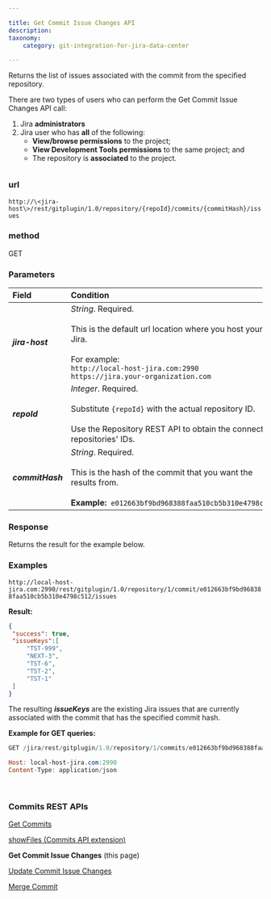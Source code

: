 ```yaml
---

title: Get Commit Issue Changes API
description:
taxonomy:
    category: git-integration-for-jira-data-center

---
```


<!-- commits REST API -->

Returns the list of issues associated with the commit from the specified repository.

<div class="bbb-callout bbb--info">
    <div class="irow">
    <div class="ilogobox">
        <span class="logoimg"></span>
    </div>
    <div class="imsgbox">
        There are two types of users who can perform the Get Commit Issue Changes API call:
        <ol style='margin-bottom:-20px'>
            <li>Jira <b>administrators</b></li>
            <li>Jira user who has <b>all</b> of the following:
                <ul>
                <li><b>View/browse permissions</b> to the project;</li>
                <li><b>View Development Tools permissions</b> to the same project; and</li>
                <li>The repository is <b>associated</b> to the project.</li>
                </ul>
            </li>
        </ol>
    </div>
    </div>
</div>

&nbsp;

### url
`http://\<jira-host\>/rest/gitplugin/1.0/repository/{repoId}/commits/{commitHash}/issues`

### method
GET

### Parameters

| Field | Condition |
| :--- | :--- |
| _**jira-host**_ | _String_. Required.<br><br>This is the default url location where you host your Jira.<br><br>For example:<br>`http://local-host-jira.com:2990`<br>`https://jira.your-organization.com` |
| _**repoId**_ | _Integer_. Required.<br><br>Substitute `{repoId}` with the actual repository ID.<br><br>Use the Repository REST API to obtain the connected repositories' IDs. |
| _**commitHash**_ | _String_. Required.<br><br>This is the hash of the commit that you want the results from.<br><br>**Example:**  `e012663bf9bd968388faa510cb5b310e4798c512` |

### Response

Returns the result for the example below.

### Examples

`http://local-host-jira.com:2990/rest/gitplugin/1.0/repository/1/commit/e012663bf9bd968388faa510cb5b310e4798c512/issues`

**Result:**
```json
{
 "success": true,
 "issueKeys":[
     "TST-999",
     "NEXT-3",
     "TST-6",
     "TST-2",
     "TST-1"
 ]
}
```

The resulting _**issueKeys**_ are the existing Jira issues that are currently associated with the commit that has the specified commit hash.

**Example for GET queries:**

```powershell
GET /jira/rest/gitplugin/1.0/repository/1/commits/e012663bf9bd968388faa510cb5b310e4798c512/issues HTTP/1.1

Host: local-host-jira.com:2990
Content-Type: application/json
```

&nbsp;

### Commits REST APIs

[Get Commits](/git-integration-for-jira-data-center/get-Commits-gij-self-managed)

[showFiles (Commits API extension)](/git-integration-for-jira-data-center/)

**Get Commit Issue Changes** (this page)

[Update Commit Issue Changes](/git-integration-for-jira-data-center/update-commit-issue-changes-gij-self-managed)

[Merge Commit](/git-integration-for-jira-data-center/isMergeCommit-REST-API-gij-self-managed)